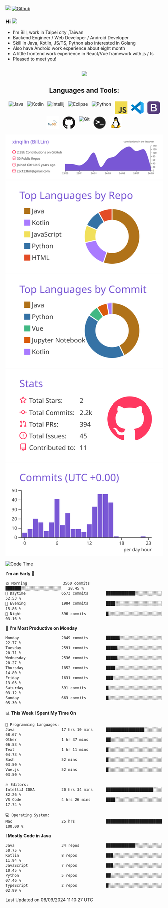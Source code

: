  
![](https://visitor-badge.laobi.icu/badge?page_id=xinqilin.xinqilin)
[![Github](https://img.shields.io/github/followers/xinqilin?label=Follow&style=social)](https://github.com/xinqilin)

### Hi <img src="https://raw.githubusercontent.com/MartinHeinz/MartinHeinz/master/wave.gif" width="35px">

- I'm Bill, work in Taipei city ,Taiwan
- Backend Engineer / Web Developer / Android Developer
- Skill in Java, Kotlin, JS/TS, Python also interested in Golang
- Also have Android work experience about eight month
- A little frontend work experience in React/Vue framework with js / ts
- Pleased to meet you!


<br />

<div align="center">
<img src="https://github-profile-trophy.vercel.app/?username=xinqilin&column=5&margin-w=15&margin-h=15" />

## Languages and Tools:
<p align="center">
<img alt="Java" src="https://raw.githubusercontent.com/jmnote/z-icons/master/svg/java.svg" height="40" style="vertical-align:top; margin:4px">
<img alt="Kotlin" src="https://img.icons8.com/color/48/000000/kotlin.png" height="40" style="vertical-align:top; margin:4px">
<img alt="Intellij" src="https://img.icons8.com/color/48/000000/intellij-idea.png" height="40" style="vertical-align:top; margin:4px"/>
<img alt="Eclipse" src="https://img.icons8.com/ios-filled/50/000000/java-eclipse.png" height="40" style="vertical-align:top; margin:4px"/>
<img alt="Python" height="40" style="vertical-align:top; margin:4px" src="https://cdn.jsdelivr.net/gh/devicons/devicon/icons/python/python-plain.svg" />
<img alt="Javascript" src="https://raw.githubusercontent.com/github/explore/80688e429a7d4ef2fca1e82350fe8e3517d3494d/topics/javascript/javascript.png" height="40" style="vertical-align:top; margin:4px">
<img alt="VS Code" src="https://raw.githubusercontent.com/github/explore/80688e429a7d4ef2fca1e82350fe8e3517d3494d/topics/visual-studio-code/visual-studio-code.png"  height="40" style="vertical-align:top; margin:4px">
<img alt="Bootstrap"  src="https://raw.githubusercontent.com/github/explore/80688e429a7d4ef2fca1e82350fe8e3517d3494d/topics/bootstrap/bootstrap.png" height="40" style="vertical-align:top; margin:4px">
<img alt="MySQL"src="https://raw.githubusercontent.com/github/explore/80688e429a7d4ef2fca1e82350fe8e3517d3494d/topics/mysql/mysql.png" height="40" style="vertical-align:top; margin:4px">
<img alt="Github" src="https://raw.githubusercontent.com/github/explore/78df643247d429f6cc873026c0622819ad797942/topics/github/github.png" height="40" style="vertical-align:top; margin:4px">

<img alt="Git" src="https://raw.githubusercontent.com/jmnote/z-icons/master/svg/git.svg" height="40" style="vertical-align:top; margin:4px">
<img alt="Terminal" src="https://raw.githubusercontent.com/github/explore/80688e429a7d4ef2fca1e82350fe8e3517d3494d/topics/terminal/terminal.png" height="40" style="vertical-align:top; margin:4px">
<img alt="Linux" src="https://raw.githubusercontent.com/github/explore/80688e429a7d4ef2fca1e82350fe8e3517d3494d/topics/linux/linux.png" height="40" style="vertical-align:top; margin:4px" alt="Windows" height="40" style="vertical-align:top; margin:4px">
</p>

<!-- <p align="center"><img  src="https://leetcode.card.workers.dev/?username=xinqilin&theme=auto" alt="xinqilin-leetcode" /></p> -->

<!-- <div width="100%">   
 <a href="https://readme-stats-cfgj2cxdy.vercel.app/api?username=xinqilin&count_private=true&show_icons=true&theme=algolia">
   <img  align="left" src="https://github-readme-stats.vercel.app/api?username=xinqilin&show_icons=true&theme=algolia&card_width=4" width="400"/>
 </a>
 <a href="https://readme-stats-cfgj2cxdy.vercel.app/api/top-langs/?username=xinqilin&hide=php,html,css&theme=algolia">
  <img  align="right" src="https://github-readme-stats.vercel.app/api/top-langs/?username=xinqilin&hide=html,css&theme=algolia&langs_count=10&layout=compact" />
 </a>
</div> -->

[![](https://raw.githubusercontent.com/xinqilin/xinqilin/master/profile-summary-card-output/buefy/0-profile-details.svg)](https://github.com/vn7n24fzkq/github-profile-summary-cards)
[![](https://raw.githubusercontent.com/xinqilin/xinqilin/master/profile-summary-card-output/buefy/1-repos-per-language.svg)](https://github.com/vn7n24fzkq/github-profile-summary-cards) 
[![](https://raw.githubusercontent.com/xinqilin/xinqilin/master/profile-summary-card-output/buefy/2-most-commit-language.svg)](https://github.com/vn7n24fzkq/github-profile-summary-cards)
[![](https://raw.githubusercontent.com/xinqilin/xinqilin/master/profile-summary-card-output/buefy/3-stats.svg)](https://github.com/vn7n24fzkq/github-profile-summary-cards) 
[![](https://raw.githubusercontent.com/xinqilin/xinqilin/master/profile-summary-card-output/buefy/4-productive-time.svg)](https://github.com/vn7n24fzkq/github-profile-summary-cards)

</div>
 
<!--START_SECTION:waka-->
![Code Time](http://img.shields.io/badge/Code%20Time-3%2C164%20hrs%2010%20mins-blue)

**I'm an Early 🐤** 

```text
🌞 Morning                3560 commits        ███████░░░░░░░░░░░░░░░░░░   28.45 % 
🌆 Daytime                6573 commits        █████████████░░░░░░░░░░░░   52.53 % 
🌃 Evening                1984 commits        ████░░░░░░░░░░░░░░░░░░░░░   15.86 % 
🌙 Night                  396 commits         █░░░░░░░░░░░░░░░░░░░░░░░░   03.16 % 
```
📅 **I'm Most Productive on Monday** 

```text
Monday                   2849 commits        ██████░░░░░░░░░░░░░░░░░░░   22.77 % 
Tuesday                  2591 commits        █████░░░░░░░░░░░░░░░░░░░░   20.71 % 
Wednesday                2536 commits        █████░░░░░░░░░░░░░░░░░░░░   20.27 % 
Thursday                 1852 commits        ████░░░░░░░░░░░░░░░░░░░░░   14.80 % 
Friday                   1631 commits        ███░░░░░░░░░░░░░░░░░░░░░░   13.03 % 
Saturday                 391 commits         █░░░░░░░░░░░░░░░░░░░░░░░░   03.12 % 
Sunday                   663 commits         █░░░░░░░░░░░░░░░░░░░░░░░░   05.30 % 
```


📊 **This Week I Spent My Time On** 

```text
💬 Programming Languages: 
Java                     17 hrs 10 mins      █████████████████░░░░░░░░   68.67 % 
Other                    1 hr 37 mins        ██░░░░░░░░░░░░░░░░░░░░░░░   06.53 % 
Text                     1 hr 11 mins        █░░░░░░░░░░░░░░░░░░░░░░░░   04.73 % 
Bash                     52 mins             █░░░░░░░░░░░░░░░░░░░░░░░░   03.50 % 
Vue.js                   52 mins             █░░░░░░░░░░░░░░░░░░░░░░░░   03.50 % 

🔥 Editors: 
IntelliJ IDEA            20 hrs 34 mins      █████████████████████░░░░   82.26 % 
VS Code                  4 hrs 26 mins       ████░░░░░░░░░░░░░░░░░░░░░   17.74 % 

💻 Operating System: 
Mac                      25 hrs              █████████████████████████   100.00 % 
```

**I Mostly Code in Java** 

```text
Java                     34 repos            █████████████░░░░░░░░░░░░   50.75 % 
Kotlin                   8 repos             ███░░░░░░░░░░░░░░░░░░░░░░   11.94 % 
JavaScript               7 repos             ███░░░░░░░░░░░░░░░░░░░░░░   10.45 % 
Python                   5 repos             ██░░░░░░░░░░░░░░░░░░░░░░░   07.46 % 
TypeScript               2 repos             █░░░░░░░░░░░░░░░░░░░░░░░░   02.99 % 
```




 Last Updated on 06/09/2024 11:10:27 UTC
<!--END_SECTION:waka-->
 
 
<!-- <img src="https://wakatime.com/share/@abb22933-8532-4f24-8a13-e9e97bfee0f0/e937d23b-e152-4ff2-8509-e5b981912493.svg"  alt="Coding Chart" style="border-radius: 10px;border: solid 10px;" /> -->


